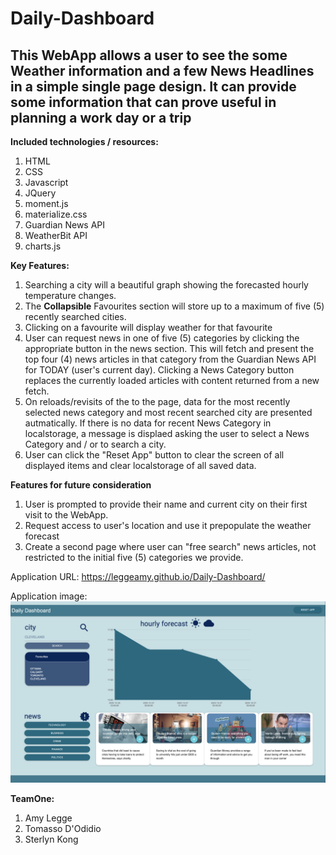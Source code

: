 # Daily-Dashboard

## This WebApp allows a user to see the some Weather information and a few News Headlines in a simple single page design. It can provide some information that can prove useful in planning a work day or a trip

**Included technologies / resources:**
1. HTML
2. CSS
3. Javascript
4. JQuery
5. moment.js
6. materialize.css
7. Guardian News API
8. WeatherBit API
9. charts.js

**Key Features:**
1. Searching a city will a beautiful graph showing the forecasted hourly temperature changes.
2. The **Collapsible** Favourites section will store up to a maximum of five (5) recently searched cities.
3. Clicking on a favourite will display weather for that favourite
4. User can request news in one of five (5) categories by clicking the appropriate button in the news section. This will fetch and present the top four (4) news articles in that category from the Guardian News API for TODAY (user's current day). Clicking a News Category button replaces the currently loaded articles with content returned from a new fetch.
5. On reloads/revisits of the to the page, data for the most recently selected news category and most recent searched city are presented autmatically. If there is no data for recent News Category in localstorage, a message is displaed asking the user to select a News Category and / or to search a city.
6. User can click the "Reset App" button to clear the screen of all displayed items and clear localstorage of all saved data.

**Features for future consideration**
1. User is prompted to provide their name and current city on their first visit to the WebApp.
2. Request access to user's location and use it prepopulate the weather forecast
3. Create a second page where user can "free search" news articles, not restricted to the initial five (5) categories we provide.

Application URL: https://leggeamy.github.io/Daily-Dashboard/

Application image: ![Daily-Dashbaord Screenshot](assets/images/daily_dashboard_ss.png "Daily-Dashboard Screenshot")


**TeamOne:**
1. Amy Legge
2. Tomasso D'Odidio
3. Sterlyn Kong
